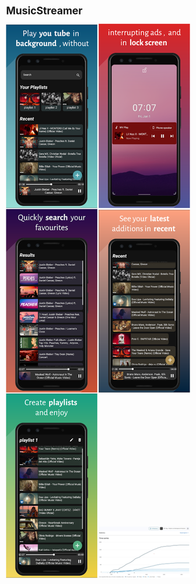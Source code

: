 # MusicStreamer

<p float="left">
  <img src="https://github.com/MananSikri/MusicStreamer/blob/c9f09c66142acc3924b642388968083b1b7e628e/s1.png" width="250" />
  <img src="https://github.com/MananSikri/MusicStreamer/blob/6ff294e00086a22d269d64c59744f5396d838247/s2.png" width="250" />
  <img src="https://github.com/MananSikri/MusicStreamer/blob/6ff294e00086a22d269d64c59744f5396d838247/s3.png" width="250" />
  <img src="https://github.com/MananSikri/MusicStreamer/blob/6ff294e00086a22d269d64c59744f5396d838247/s4.png" width="250" />
  <img src="https://github.com/MananSikri/MusicStreamer/blob/6ff294e00086a22d269d64c59744f5396d838247/s5.png" width="250" />
  <img src="https://github.com/MananSikri/MusicStreamer/blob/6ff294e00086a22d269d64c59744f5396d838247/downloads.jpg" width="250" />
</p>
